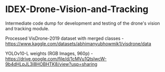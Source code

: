 # IDEX-Drone-Vision-and-Tracking

Intermediate code dump for development and testing of the drone's vision and tracking module.

Processed VisDrone-2019 dataset with merged classes - https://www.kaggle.com/datasets/abhimanyubhowmik1/visdrone/data

YOLOv10-L weights (RGB Images, 960p) - https://drive.google.com/file/d/1cMVu1QtsIwcW-9b4dHLpJL3l8HOBHTK8/view?usp=sharing
